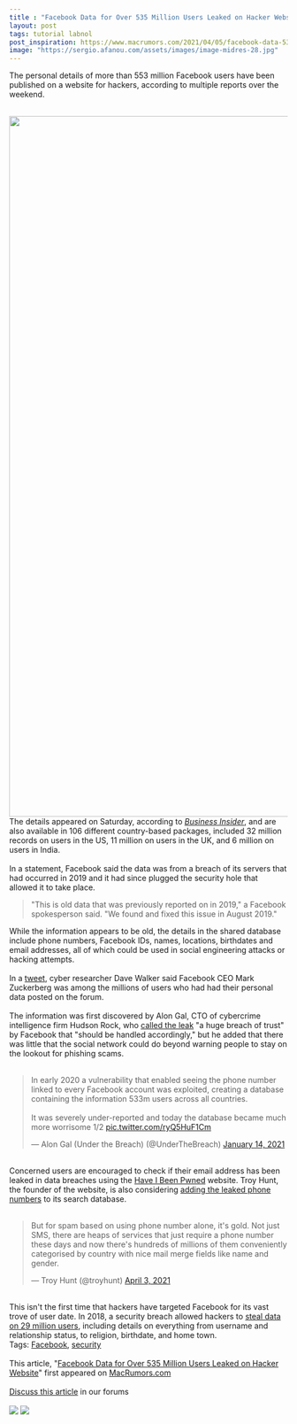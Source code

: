 ```yaml
---
title : "Facebook Data for Over 535 Million Users Leaked on Hacker Website"
layout: post
tags: tutorial labnol
post_inspiration: https://www.macrumors.com/2021/04/05/facebook-data-535m-users-leaked/
image: "https://sergio.afanou.com/assets/images/image-midres-28.jpg"
---
```


The personal details of more than 553 million Facebook users have been published on a website for hackers, according to multiple reports over the weekend.
<br/>

<br/>
<img src="https://images.macrumors.com/article-new/2021/03/Facebook-Feature.jpg" alt="" width="2250" height="1266" class="aligncenter size-full wp-image-786419" />
<br/>
The details appeared on Saturday, according to <em><a href="https://www.businessinsider.com/stolen-data-of-533-million-facebook-users-leaked-online-2021-4">Business Insider</a></em>, and are also available in 106 different country-based packages, included 32 million records on users in the US, 11 million on users in the UK, and 6 million on users in India. 
<br/>

<br/>
In a statement, Facebook said the data was from a breach of its servers that had occurred in 2019 and it had since plugged the security hole that allowed it to take place. 
<br/>
<blockquote>"This is old data that was previously reported on in 2019," a Facebook spokesperson said. "We found and fixed this issue in August 2019."</blockquote>While the information appears to be old, the details in the shared database include phone numbers, Facebook IDs, names, locations, birthdates and email addresses, all of which could be used in social engineering attacks or hacking attempts.
<br/>

<br/>
In a <a href="https://twitter.com/Daviey/status/1378424183856697348?s=20">tweet</a>, cyber researcher Dave Walker said Facebook CEO Mark Zuckerberg was among the millions of users who had had their personal data posted on the forum.
<br/>

<br/>
The information was first discovered by Alon Gal, CTO of cybercrime intelligence firm Hudson Rock, who <a href="https://twitter.com/UnderTheBreach/status/1349671417625931778?s=20">called the leak</a> "a huge breach of trust" by Facebook that "should be handled accordingly," but he added that there was little that the social network could do beyond warning people to stay on the lookout for phishing scams.
<br/>

<br/>
<div class="center-wrap"><blockquote class="twitter-tweet"><p lang="en" dir="ltr">In early 2020 a vulnerability that enabled seeing the phone number linked to every Facebook account was exploited, creating a database containing the information 533m users across all countries.<br><br>It was severely under-reported and today the database became much more worrisome 1/2 <a href="https://t.co/ryQ5HuF1Cm">pic.twitter.com/ryQ5HuF1Cm</a></p>&mdash; Alon Gal (Under the Breach) (@UnderTheBreach) <a href="https://twitter.com/UnderTheBreach/status/1349671294808285184?ref_src=twsrc%5Etfw">January 14, 2021</a></blockquote> <script async src="https://platform.twitter.com/widgets.js" charset="utf-8"></script></div>
<br/>
Concerned users are encouraged to check if their email address has been leaked in data breaches using the <a href="https://haveibeenpwned.com">Have I Been Pwned</a> website. Troy Hunt, the founder of the website, is also considering <a href="https://twitter.com/troyhunt/status/1378503918284460035?s=20">adding the leaked phone numbers</a> to its search database.
<br/>

<br/>
<div class="center-wrap"><blockquote class="twitter-tweet"><p lang="en" dir="ltr">But for spam based on using phone number alone, it&#39;s gold. Not just SMS, there are heaps of services that just require a phone number these days and now there&#39;s hundreds of millions of them conveniently categorised by country with nice mail merge fields like name and gender.</p>&mdash; Troy Hunt (@troyhunt) <a href="https://twitter.com/troyhunt/status/1378485999781613569?ref_src=twsrc%5Etfw">April 3, 2021</a></blockquote> <script async src="https://platform.twitter.com/widgets.js" charset="utf-8"></script></div>
<br/>
This isn't the first time that hackers have targeted Facebook for its vast trove of user date. In 2018, a security breach allowed hackers to <a href="https://www.macrumors.com/2018/10/12/facebook-hack-29-million-users-impacted/">steal data on 29 million users</a>, including details on everything from username and relationship status, to religion, birthdate, and home town.<div class="linkback">Tags: <a href="https://www.macrumors.com/guide/facebook/">Facebook</a>, <a href="https://www.macrumors.com/guide/security/">security</a></div><br/>This article, &quot;<a href="https://www.macrumors.com/2021/04/05/facebook-data-535m-users-leaked/">Facebook Data for Over 535 Million Users Leaked on Hacker Website</a>&quot; first appeared on <a href="https://www.macrumors.com">MacRumors.com</a><br/><br/><a href="https://forums.macrumors.com/threads/facebook-data-for-over-535-million-users-leaked-on-hacker-website.2290652/">Discuss this article</a> in our forums<br/><br/><div class="feedflare">
<a href="http://feeds.macrumors.com/~ff/MacRumors-All?a=IgzkLqPg57Y:1Ji7d7emr-g:6W8y8wAjSf4"><img src="http://feeds.feedburner.com/~ff/MacRumors-All?d=6W8y8wAjSf4" border="0"></img></a> <a href="http://feeds.macrumors.com/~ff/MacRumors-All?a=IgzkLqPg57Y:1Ji7d7emr-g:qj6IDK7rITs"><img src="http://feeds.feedburner.com/~ff/MacRumors-All?d=qj6IDK7rITs" border="0"></img></a>
</div><img src="http://feeds.feedburner.com/~r/MacRumors-All/~4/IgzkLqPg57Y" height="1" width="1" alt=""/>